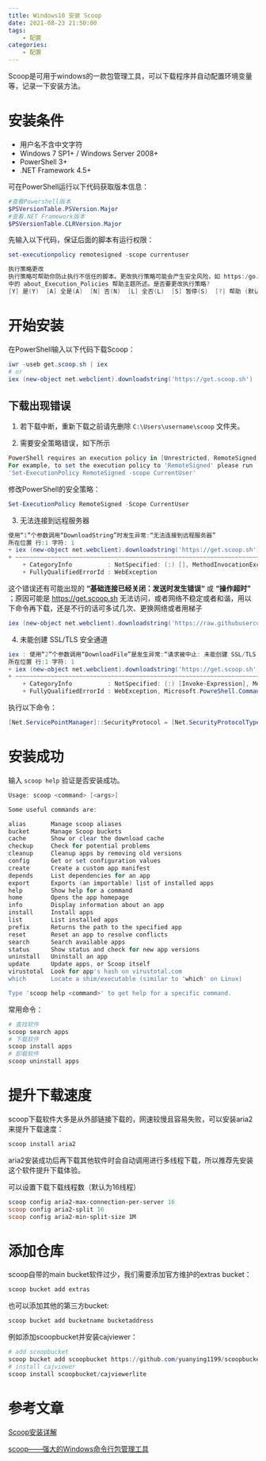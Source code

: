 ```yaml
---
title: Windows10 安装 Scoop
date: 2021-08-23 21:50:00
tags: 
    - 配置
categories:
    - 配置
---
```


Scoop是可用于windows的一款包管理工具，可以下载程序并自动配置环境变量等，记录一下安装方法。

<!--more-->

# 安装条件

* 用户名不含中文字符
* Windows 7 SP1+ / Windows Server 2008+
* PowerShell 3+
* .NET Framework 4.5+

可在PowerShell运行以下代码获取版本信息：

```powershell
#查看Powershell版本
$PSVersionTable.PSVersion.Major
#查看.NET Framework版本
$PSVersionTable.CLRVersion.Major
```


先输入以下代码，保证后面的脚本有运行权限：

```powershell
set-executionpolicy remotesigned -scope currentuser

执行策略更改
执行策略可帮助你防止执行不信任的脚本。更改执行策略可能会产生安全风险，如 https:/go.microsoft.com/fwlink/?LinkID=135170
中的 about_Execution_Policies 帮助主题所述。是否要更改执行策略?
[Y] 是(Y)  [A] 全是(A)  [N] 否(N)  [L] 全否(L)  [S] 暂停(S)  [?] 帮助 (默认值为“N”): y
```

# 开始安装

在PowerShell输入以下代码下载Scoop：

```powershell
iwr -useb get.scoop.sh | iex
# or
iex (new-object net.webclient).downloadstring('https://get.scoop.sh')
```

## 下载出现错误

1. 若下载中断，重新下载之前请先删除 `C:\Users\username\scoop` 文件夹。

2. 需要安全策略错误，如下所示
  
  ```powershell
  PowerShell requires an execution policy in [Unrestricted, RemoteSigned, ByPass] to run Scoop.
  For example, to set the execution policy to 'RemoteSigned' please run :
  'Set-ExecutionPolicy RemoteSigned -scope CurrentUser'
  ```

  修改PowerShell的安全策略：

  ```powershell
  Set-ExecutionPolicy RemoteSigned -Scope CurrentUser
  ```
  
3. 无法连接到远程服务器

  ```powershell
  使用“1”个参数调用“DownloadString”时发生异常:“无法连接到远程服务器”
  所在位置 行:1 字符: 1
  + iex (new-object net.webclient).downloadstring('https://get.scoop.sh')
  + ~~~~~~~~~~~~~~~~~~~~~~~~~~~~~~~~~~~~~~~~~~~~~~~~~~~~~~~~~~~~~~~~~~~~~
      + CategoryInfo          : NotSpecified: (:) [], MethodInvocationException
      + FullyQualifiedErrorId : WebException
  ```

  这个错误还有可能出现的 **“基础连接已经关闭：发送时发生错误“** 或 **“操作超时”** ；原因可能是 https://get.scoop.sh 无法访问，或者网络不稳定或者和谐，用以下命令再下载，还是不行的话可多试几次、更换网络或者用梯子

  ```powershell
  iex (new-object net.webclient).downloadstring('https://raw.githubusercontent.com/lukesampson/scoop/master/bin/install.ps1')
  ```
4. 未能创建 SSL/TLS 安全通道

  ```powershell
  iex : 使用“2”个参数调用“DownloadFile”是发生异常:“请求被中止: 未能创建 SSL/TLS 安全通道。”
  所在位置 行:1 字符: 1
  + iex (new-object net.webclient).downloadstring('https://get.scoop.sh')
  + ~~~~~~~~~~~~~~~~~~~~~~~~~~~~~~~~~~~~~~~~~~~~~~~~~~~~~~~~~~~~~~~~~~~~~
      + CategoryInfo          : NotSpecified: (:) [Invoke-Expression], MethodInvocationException
      + FullyQualifiedErrorId : WebException, Microsoft.PowreShell.Commands.InvokeExpressionCommand
  ```

  执行以下命令：

  ```powershell
  [Net.ServicePointManager]::SecurityProtocol = [Net.SecurityProtocolType]::Tls12
  ```

# 安装成功

输入 `scoop help` 验证是否安装成功。

```powershell
Usage: scoop <command> [<args>]

Some useful commands are:

alias       Manage scoop aliases
bucket      Manage Scoop buckets
cache       Show or clear the download cache
checkup     Check for potential problems
cleanup     Cleanup apps by removing old versions
config      Get or set configuration values
create      Create a custom app manifest
depends     List dependencies for an app
export      Exports (an importable) list of installed apps
help        Show help for a command
home        Opens the app homepage
info        Display information about an app
install     Install apps
list        List installed apps
prefix      Returns the path to the specified app
reset       Reset an app to resolve conflicts
search      Search available apps
status      Show status and check for new app versions
uninstall   Uninstall an app
update      Update apps, or Scoop itself
virustotal  Look for app's hash on virustotal.com
which       Locate a shim/executable (similar to 'which' on Linux)

Type 'scoop help <command>' to get help for a specific command.
```

常用命令：

```powershell
# 查找软件
scoop search apps
# 下载软件
scoop install apps
# 卸载软件
scoop uninstall apps
```

# 提升下载速度

scoop下载软件大多是从外部链接下载的，网速较慢且容易失败，可以安装aria2来提升下载速度：

```powershell
scoop install aria2
```

aria2安装成功后再下载其他软件时会自动调用进行多线程下载，所以推荐先安装这个软件提升下载体验。

可以设置下载下载线程数（默认为16线程）

```powershell
scoop config aria2-max-connection-per-server 16
scoop config aria2-split 16
scoop config aria2-min-split-size 1M
```

# 添加仓库

scoop自带的main bucket软件过少，我们需要添加官方维护的extras bucket：

```powershell
scoop bucket add extras
```

也可以添加其他的第三方bucket:

```powershell
scoop bucket add bucketname bucketaddress
```

例如添加scoopbucket并安装cajviewer：

```powershell
# add scoopbucket
scoop bucket add scoopbucket https://github.com/yuanying1199/scoopbucket
# install cajviewer
scoop install scoopbucket/cajviewerlite
```

# 参考文章

[Scoop安装详解](https://boyinthesun.cn/post/scoop/)

[scoop——强大的Windows命令行包管理工具](https://www.jianshu.com/p/50993df76b1c)